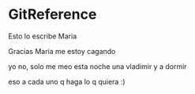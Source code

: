# GitReference

Esto lo escribe Maria

Gracias Maria
me estoy cagando

yo no, solo me meo
esta noche una vladimir y a dormir

eso a cada uno q haga lo q quiera :)